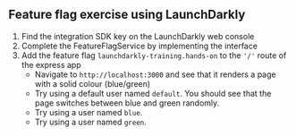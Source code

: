 ## Feature flag exercise using LaunchDarkly ##

1. Find the integration SDK key on the LaunchDarkly web console
2. Complete the FeatureFlagService by implementing the interface
3. Add the feature flag `launchdarkly-training.hands-on` to the `'/'` route of the express app
    - Navigate to `http://localhost:3000` and see that it renders a page with a solid colour (blue/green)
    - Try using a default user named `default`. You should see that the page switches between blue and green randomly.
    - Try using a user named `blue`.
    - Try using a user named `green`.